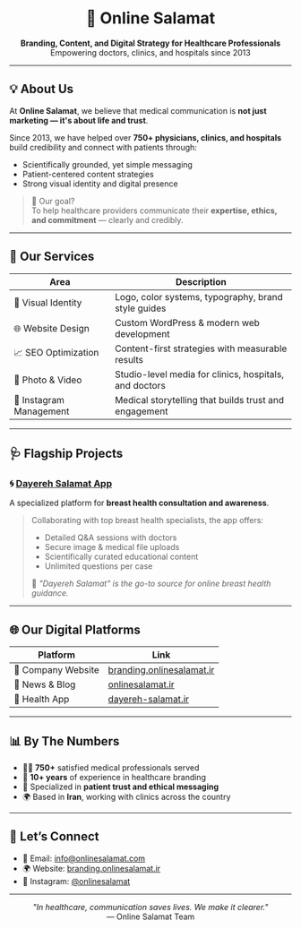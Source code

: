 <h1 align="center">🏥 Online Salamat</h1>
<p align="center">
  <strong>Branding, Content, and Digital Strategy for Healthcare Professionals</strong><br>
  Empowering doctors, clinics, and hospitals since 2013
</p>

---

## 💡 About Us

At **Online Salamat**, we believe that medical communication is **not just marketing — it's about life and trust**.

Since 2013, we have helped over **750+ physicians, clinics, and hospitals** build credibility and connect with patients through:

- Scientifically grounded, yet simple messaging  
- Patient-centered content strategies  
- Strong visual identity and digital presence  

> 🎯 Our goal?  
> To help healthcare providers communicate their **expertise, ethics, and commitment** — clearly and credibly.

---

## 🔧 Our Services

| Area                  | Description                                                   |
|-----------------------|---------------------------------------------------------------|
| 🎨 Visual Identity     | Logo, color systems, typography, brand style guides          |
| 🌐 Website Design      | Custom WordPress & modern web development                    |
| 📈 SEO Optimization    | Content-first strategies with measurable results              |
| 📸 Photo & Video       | Studio-level media for clinics, hospitals, and doctors        |
| 📱 Instagram Management | Medical storytelling that builds trust and engagement        |

---

## 🩺 Flagship Projects

### 🌀 [Dayereh Salamat App](https://dayereh-salamat.ir/)  
A specialized platform for **breast health consultation and awareness**.

> Collaborating with top breast health specialists, the app offers:
> 
> - Detailed Q&A sessions with doctors  
> - Secure image & medical file uploads  
> - Scientifically curated educational content  
> - Unlimited questions per case  
> 
> 📌 *"Dayereh Salamat" is the go-to source for online breast health guidance.*

---

## 🌐 Our Digital Platforms

| Platform             | Link                                      |
|----------------------|-------------------------------------------|
| 🏢 Company Website     | [branding.onlinesalamat.ir](https://branding.onlinesalamat.ir) |
| 📰 News & Blog         | [onlinesalamat.ir](https://onlinesalamat.ir)                    |
| 📱 Health App         | [dayereh-salamat.ir](https://dayereh-salamat.ir)                |

---

## 📊 By The Numbers

- 👨‍⚕️ **750+** satisfied medical professionals served  
- 📆 **10+ years** of experience in healthcare branding  
- 🎯 Specialized in **patient trust and ethical messaging**  
- 🌍 Based in **Iran**, working with clinics across the country

---

## 🤝 Let’s Connect

- 📧 Email: [info@onlinesalamat.com](mailto:info@onlinesalamat.com)  
- 🌍 Website: [branding.onlinesalamat.ir](https://branding.onlinesalamat.ir)  
- 💬 Instagram: [@onlinesalamat](https://www.instagram.com/onlinesalamat)

---

<p align="center">
  <em>"In healthcare, communication saves lives. We make it clearer."</em><br>
  — Online Salamat Team
</p>
